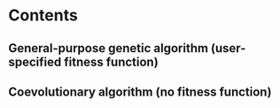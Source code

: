 # Contents
## General-purpose genetic algorithm (user-specified fitness function)
## Coevolutionary algorithm (no fitness function)
